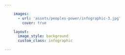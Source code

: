 ```yaml
---

    images:
      - url: 'assets/peoples-power/infographic-3.jpg'
        cover: true

    layout:
      image_style: background
      custom_class: infographic

---
```

